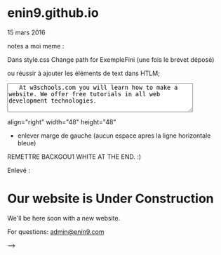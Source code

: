 # enin9.github.io

15 mars 2016

notes a moi meme :

Dans style.css
Change path for ExempleFini (une fois le brevet déposé)

ou réussir à ajouter les éléments de text dans HTLM;

   <textarea rows="4" cols="50">
   At w3schools.com you will learn how to make a website. We offer free tutorials in all web development technologies.
   </textarea>

   align="right" width="48" height="48"

+ enlever marge de gauche (aucun espace apres la ligne horizontale bleue)


<!-- Author: W3layouts
Author URL: http://w3layouts.com
License: Creative Commons Attribution 3.0 Unported
License URL: http://creativecommons.org/licenses/by/3.0/ -->

REMETTRE BACKGOU1 WHITE AT THE END. :)


Enlevé :
<div>
  <!--enin9.github.io/ENIN9.COM/SiteWeb_1200px.jpg-->
  <h1>Our website is Under Construction</h1>
  <p>We'll be here soon with a new website.</p>
  </div>
  <div>
    <p>For questions: <a href="admin@enin9.com">admin@enin9.com</a></p>
  </div> -->
